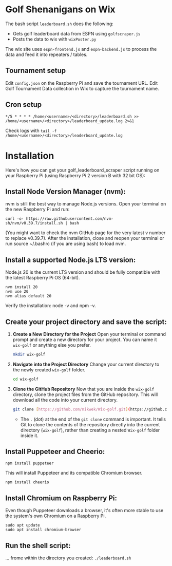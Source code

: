 # Golf Shenanigans on Wix

The bash script `leaderboard.sh` does the following:
* Gets golf leaderboard data from ESPN using `golfscraper.js` 
* Posts the data to wix with `wixPoster.py`

The wix site uses `espn-frontend.js` and `espn-backend.js` to process the data and feed it into repeaters / tables.

## Tournament setup
Edit `config.json` on the Raspberry Pi and save the tournament URL.
Edit Golf Tournament Data collection in Wix to capture the tournament name. 

## Cron setup
`*/5 * * * * /home/<username>/<directory>/leaderboard.sh >> /home/<username>/<directory>/leaderboard_update.log 2>&1`

Check logs with `tail -f /home/<username>/<directory>/leaderboard_update.log`

# Installation

Here's how you can get your golf_leaderboard_scraper script running on your Raspberry Pi (using Raspberry Pi 2 version B with 32 bit OS):

## Install Node Version Manager (nvm):
nvm is still the best way to manage Node.js versions. Open your terminal on the new Raspberry Pi and run:

```curl -o- https://raw.githubusercontent.com/nvm-sh/nvm/v0.39.7/install.sh | bash```

(You might want to check the nvm GitHub page for the very latest v number to replace v0.39.7).
After the installation, close and reopen your terminal or run source ~/.bashrc (if you are using bash) to load nvm.

## Install a supported Node.js LTS version:
Node.js 20 is the current LTS version and should be fully compatible with the latest Raspberry Pi OS (64-bit).

```
nvm install 20
nvm use 20
nvm alias default 20
```
Verify the installation: node -v and npm -v.

## Create your project directory and save the script:

1.  **Create a New Directory for the Project**
    Open your terminal or command prompt and create a new directory for your project. You can name it `wix-golf` or anything else you prefer.

    ```bash
    mkdir wix-golf
    ```

2.  **Navigate into the Project Directory**
    Change your current directory to the newly created `wix-golf` folder.

    ```bash
    cd wix-golf
    ```

3.  **Clone the GitHub Repository**
    Now that you are inside the `wix-golf` directory, clone the project files from the GitHub repository. This will download all the code into your current directory.

    ```bash
    git clone [https://github.com/nikwek/Wix-golf.git](https://github.com/nikwek/Wix-golf.git) .
    ```
    * The `.` (dot) at the end of the `git clone` command is important. It tells Git to clone the contents of the repository directly into the current directory (`wix-golf`), rather than creating a nested `Wix-golf` folder inside it.

## Install Puppeteer and Cheerio:

```npm install puppeteer```

This will install Puppeteer and its compatible Chromium browser.

```npm install cheerio```

## Install Chromium on Raspberry Pi:
Even though Puppeteer downloads a browser, it's often more stable to use the system's own Chromium on a Raspberry Pi.

```
sudo apt update
sudo apt install chromium-browser
```

## Run the shell script:
... frome within the directory you created:
```./leaderboard.sh```

